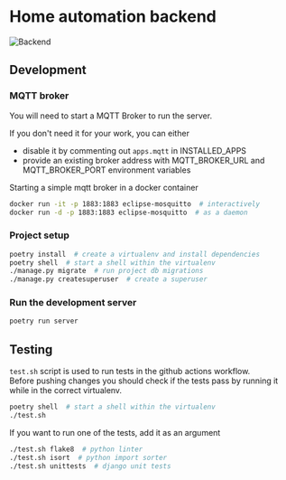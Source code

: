 # Home automation backend
![Backend](https://github.com/owocowe-piatki/home-automation/workflows/Backend/badge.svg)

## Development


### MQTT broker
You will need to start a MQTT Broker to run the server.  

If you don't need it for your work, you can either
- disable it by commenting out `apps.mqtt` in INSTALLED_APPS  
- provide an existing broker address with MQTT_BROKER_URL and MQTT_BROKER_PORT environment variables

Starting a simple mqtt broker in a docker container  

```sh
docker run -it -p 1883:1883 eclipse-mosquitto  # interactively
docker run -d -p 1883:1883 eclipse-mosquitto  # as a daemon
```

### Project setup
```sh
poetry install  # create a virtualenv and install dependencies
poetry shell  # start a shell within the virtualenv
./manage.py migrate  # run project db migrations
./manage.py createsuperuser  # create a superuser
```

### Run the development server
```sh
poetry run server
```


## Testing
`test.sh` script is used to run tests in the github actions workflow.  
Before pushing changes you should check if the tests pass by running it while in the correct virtualenv.
```sh
poetry shell  # start a shell within the virtualenv
./test.sh
```

If you want to run one of the tests, add it as an argument
```sh
./test.sh flake8  # python linter
./test.sh isort  # python import sorter
./test.sh unittests  # django unit tests
```
